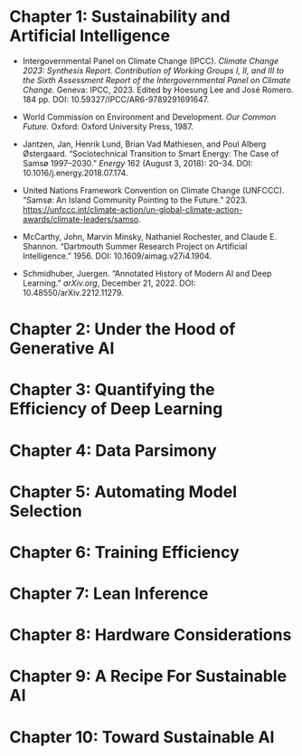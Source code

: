 # Chapter 1: Sustainability and Artificial Intelligence

- Intergovernmental Panel on Climate Change (IPCC). *Climate Change 2023: Synthesis Report. Contribution of Working Groups I, II, and III to the Sixth Assessment Report of the Intergovernmental Panel on Climate Change.* Geneva: IPCC, 2023. Edited by Hoesung Lee and José Romero. 184 pp. DOI: 10.59327/IPCC/AR6-9789291691647.

- World Commission on Environment and Development. *Our Common Future.* Oxford: Oxford University Press, 1987.

- Jantzen, Jan, Henrik Lund, Brian Vad Mathiesen, and Poul Alberg Østergaard. “Sociotechnical Transition to Smart Energy: The Case of Samsø 1997–2030.” *Energy* 162 (August 3, 2018): 20–34. DOI: 10.1016/j.energy.2018.07.174.

- United Nations Framework Convention on Climate Change (UNFCCC). “Samsø: An Island Community Pointing to the Future.” 2023. https://unfccc.int/climate-action/un-global-climate-action-awards/climate-leaders/samso.

- McCarthy, John, Marvin Minsky, Nathaniel Rochester, and Claude E. Shannon. “Dartmouth Summer Research Project on Artificial Intelligence.” 1956. DOI: 10.1609/aimag.v27i4.1904.

- Schmidhuber, Juergen. “Annotated History of Modern AI and Deep Learning.” *arXiv.org*, December 21, 2022. DOI: 10.48550/arXiv.2212.11279.

# Chapter 2: Under the Hood of Generative AI

# Chapter 3: Quantifying the Efficiency of Deep Learning

# Chapter 4: Data Parsimony

# Chapter 5: Automating Model Selection

# Chapter 6: Training Efficiency

# Chapter 7: Lean Inference

# Chapter 8: Hardware Considerations

# Chapter 9: A Recipe For Sustainable AI

# Chapter 10: Toward Sustainable AI


